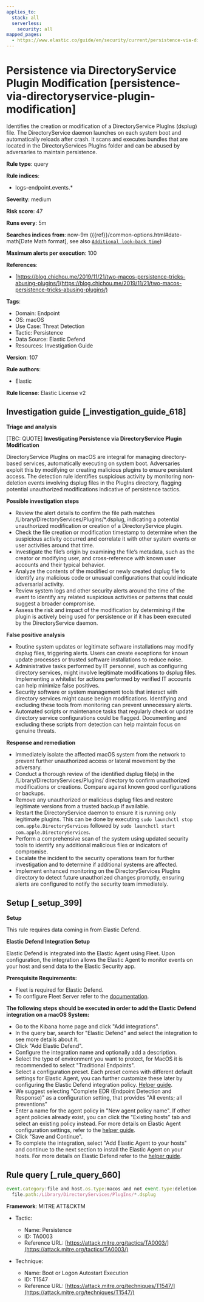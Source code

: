 ```yaml
---
applies_to:
  stack: all
  serverless:
    security: all
mapped_pages:
  - https://www.elastic.co/guide/en/security/current/persistence-via-directoryservice-plugin-modification.html
---
```


# Persistence via DirectoryService Plugin Modification [persistence-via-directoryservice-plugin-modification]

Identifies the creation or modification of a DirectoryService PlugIns (dsplug) file. The DirectoryService daemon launches on each system boot and automatically reloads after crash. It scans and executes bundles that are located in the DirectoryServices PlugIns folder and can be abused by adversaries to maintain persistence.

**Rule type**: query

**Rule indices**:

* logs-endpoint.events.*

**Severity**: medium

**Risk score**: 47

**Runs every**: 5m

**Searches indices from**: now-9m ({{ref}}/common-options.html#date-math[Date Math format], see also [`Additional look-back time`](docs-content://solutions/security/detect-and-alert/create-detection-rule.md#rule-schedule))

**Maximum alerts per execution**: 100

**References**:

* [https://blog.chichou.me/2019/11/21/two-macos-persistence-tricks-abusing-plugins/](https://blog.chichou.me/2019/11/21/two-macos-persistence-tricks-abusing-plugins/)

**Tags**:

* Domain: Endpoint
* OS: macOS
* Use Case: Threat Detection
* Tactic: Persistence
* Data Source: Elastic Defend
* Resources: Investigation Guide

**Version**: 107

**Rule authors**:

* Elastic

**Rule license**: Elastic License v2

## Investigation guide [_investigation_guide_618]

**Triage and analysis**

[TBC: QUOTE]
**Investigating Persistence via DirectoryService Plugin Modification**

DirectoryService PlugIns on macOS are integral for managing directory-based services, automatically executing on system boot. Adversaries exploit this by modifying or creating malicious plugins to ensure persistent access. The detection rule identifies suspicious activity by monitoring non-deletion events involving dsplug files in the PlugIns directory, flagging potential unauthorized modifications indicative of persistence tactics.

**Possible investigation steps**

* Review the alert details to confirm the file path matches /Library/DirectoryServices/PlugIns/*.dsplug, indicating a potential unauthorized modification or creation of a DirectoryService plugin.
* Check the file creation or modification timestamp to determine when the suspicious activity occurred and correlate it with other system events or user activities around that time.
* Investigate the file’s origin by examining the file’s metadata, such as the creator or modifying user, and cross-reference with known user accounts and their typical behavior.
* Analyze the contents of the modified or newly created dsplug file to identify any malicious code or unusual configurations that could indicate adversarial activity.
* Review system logs and other security alerts around the time of the event to identify any related suspicious activities or patterns that could suggest a broader compromise.
* Assess the risk and impact of the modification by determining if the plugin is actively being used for persistence or if it has been executed by the DirectoryService daemon.

**False positive analysis**

* Routine system updates or legitimate software installations may modify dsplug files, triggering alerts. Users can create exceptions for known update processes or trusted software installations to reduce noise.
* Administrative tasks performed by IT personnel, such as configuring directory services, might involve legitimate modifications to dsplug files. Implementing a whitelist for actions performed by verified IT accounts can help minimize false positives.
* Security software or system management tools that interact with directory services might cause benign modifications. Identifying and excluding these tools from monitoring can prevent unnecessary alerts.
* Automated scripts or maintenance tasks that regularly check or update directory service configurations could be flagged. Documenting and excluding these scripts from detection can help maintain focus on genuine threats.

**Response and remediation**

* Immediately isolate the affected macOS system from the network to prevent further unauthorized access or lateral movement by the adversary.
* Conduct a thorough review of the identified dsplug file(s) in the /Library/DirectoryServices/PlugIns/ directory to confirm unauthorized modifications or creations. Compare against known good configurations or backups.
* Remove any unauthorized or malicious dsplug files and restore legitimate versions from a trusted backup if available.
* Restart the DirectoryService daemon to ensure it is running only legitimate plugins. This can be done by executing `sudo launchctl stop com.apple.DirectoryServices` followed by `sudo launchctl start com.apple.DirectoryServices`.
* Perform a comprehensive scan of the system using updated security tools to identify any additional malicious files or indicators of compromise.
* Escalate the incident to the security operations team for further investigation and to determine if additional systems are affected.
* Implement enhanced monitoring on the DirectoryServices PlugIns directory to detect future unauthorized changes promptly, ensuring alerts are configured to notify the security team immediately.


## Setup [_setup_399]

**Setup**

This rule requires data coming in from Elastic Defend.

**Elastic Defend Integration Setup**

Elastic Defend is integrated into the Elastic Agent using Fleet. Upon configuration, the integration allows the Elastic Agent to monitor events on your host and send data to the Elastic Security app.

**Prerequisite Requirements:**

* Fleet is required for Elastic Defend.
* To configure Fleet Server refer to the [documentation](docs-content://reference/ingestion-tools/fleet/fleet-server.md).

**The following steps should be executed in order to add the Elastic Defend integration on a macOS System:**

* Go to the Kibana home page and click "Add integrations".
* In the query bar, search for "Elastic Defend" and select the integration to see more details about it.
* Click "Add Elastic Defend".
* Configure the integration name and optionally add a description.
* Select the type of environment you want to protect, for MacOS it is recommended to select "Traditional Endpoints".
* Select a configuration preset. Each preset comes with different default settings for Elastic Agent, you can further customize these later by configuring the Elastic Defend integration policy. [Helper guide](docs-content://solutions/security/configure-elastic-defend/configure-an-integration-policy-for-elastic-defend.md).
* We suggest selecting "Complete EDR (Endpoint Detection and Response)" as a configuration setting, that provides "All events; all preventions"
* Enter a name for the agent policy in "New agent policy name". If other agent policies already exist, you can click the "Existing hosts" tab and select an existing policy instead. For more details on Elastic Agent configuration settings, refer to the [helper guide](docs-content://reference/ingestion-tools/fleet/agent-policy.md).
* Click "Save and Continue".
* To complete the integration, select "Add Elastic Agent to your hosts" and continue to the next section to install the Elastic Agent on your hosts. For more details on Elastic Defend refer to the [helper guide](docs-content://solutions/security/configure-elastic-defend/install-elastic-defend.md).


## Rule query [_rule_query_660]

```js
event.category:file and host.os.type:macos and not event.type:deletion and
  file.path:/Library/DirectoryServices/PlugIns/*.dsplug
```

**Framework**: MITRE ATT&CKTM

* Tactic:

    * Name: Persistence
    * ID: TA0003
    * Reference URL: [https://attack.mitre.org/tactics/TA0003/](https://attack.mitre.org/tactics/TA0003/)

* Technique:

    * Name: Boot or Logon Autostart Execution
    * ID: T1547
    * Reference URL: [https://attack.mitre.org/techniques/T1547/](https://attack.mitre.org/techniques/T1547/)




